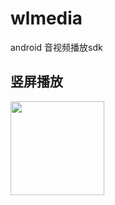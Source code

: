 # wlmedia
android 音视频播放sdk

## 竖屏播放
<img width="150" height="150" src="https://github.com/wanliyang1990/wlmedia/blob/master/img/1.png"/>
